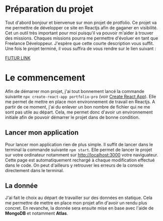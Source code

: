 # Préparation du projet

Tout d'abord bonjour et bienvenue sur mon projet de protfolio. Ce projet va me permettre de développer ce site en Reactjs afin de gaganer en visibilité.
Cet un outil très important pour moi puisqu'il va pouvoir m'aider à trouver des missions. Chaques missions pourra me permettre d'évoluer en tant que Freelance Développeur. J'espère que cette courte description vous suffit. Une fois le projet terminé, il vous suffira de vous rendre sur le lien suivant :

[FUTUR LINK](#)

# Le commencement

Afin de démarrer mon projet, j'ai tout bonnement lancé la commande suivante `npx create-react-app portfolio-pro` (voir [Create React App](https://github.com/facebook/create-react-app)). Elle me permet de mettre en place mon environnement de travail en Reactjs. A partir de ce moment, j'ai du enlever un bon nombre de fichier qui ne me sont pas utile au départ. Cela, me permet donc d'avoir un environnement initiale afin de pouvoir démarrer le projet dans de bonne condition. 

## Lancer mon application

Pour lancer mon application rien de plus simple. Il suffit de lancer dans le terminal la commande suivante `npm start`. Elle permet de lancer le projet sur votre ordinateur notamment sur [http://localhost:3000](http://localhost:3000) votre naviguateur. Cette page est automatiquement rechargé à chaque modification effectué dans le code. On peut d'ailleurs y retrouver les erreurs de la console directement dans le terminal. 

## La donnée

J'ai fait le choix au départ de travailler sur des données en statique. Cela me permettre de mettre en place mon projet afin d'avoir un rendu plus concret. En revanche, la donnée sera ensuite mise en base avec l'aide de **MongoDB** et notamment **Atlas**. 



